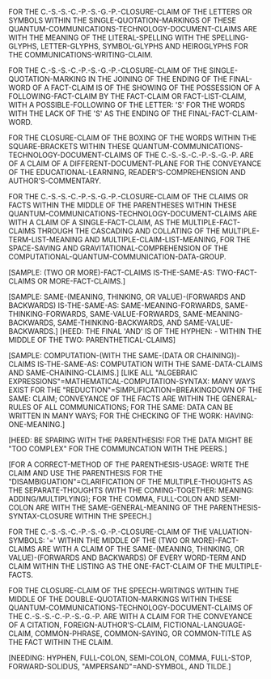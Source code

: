 FOR THE C.-S.-S.-C.-P.-S.-G.-P.-CLOSURE-CLAIM OF THE LETTERS OR SYMBOLS WITHIN THE SINGLE-QUOTATION-MARKINGS OF THESE QUANTUM-COMMUNICATIONS-TECHNOLOGY-DOCUMENT-CLAIMS ARE WITH THE MEANING OF THE LITERAL-SPELLING WITH THE SPELLING-GLYPHS, LETTER-GLYPHS, SYMBOL-GLYPHS AND HEIROGLYPHS FOR THE COMMUNICATIONS-WRITING-CLAIM.

FOR THE C.-S.-S.-C.-P.-S.-G.-P.-CLOSURE-CLAIM OF THE SINGLE-QUOTATION-MARKING IN THE JOINING OF THE ENDING OF THE FINAL-WORD OF A FACT-CLAIM IS OF THE SHOWING OF THE POSSESSION OF A FOLLOWING-FACT-CLAIM BY THE FACT-CLAIM OR FACT-LIST-CLAIM, WITH A POSSIBLE-FOLLOWING OF THE LETTER: 'S' FOR THE WORDS WITH THE LACK OF THE 'S' AS THE ENDING OF THE FINAL-FACT-CLAIM-WORD.

FOR THE CLOSURE-CLAIM OF THE BOXING OF THE WORDS WITHIN THE SQUARE-BRACKETS WITHIN THESE QUANTUM-COMMUNICATIONS-TECHNOLOGY-DOCUMENT-CLAIMS OF THE C.-S.-S.-C.-P.-S.-G.-P. ARE OF A CLAIM OF A DIFFERENT-DOCUMENT-PLANE FOR THE CONVEYANCE OF THE EDUCATIONAL-LEARNING, READER'S-COMPREHENSION AND AUTHOR'S-COMMENTARY.

FOR THE C.-S.-S.-C.-P.-S.-G.-P.-CLOSURE-CLAIM OF THE CLAIMS OR FACTS WITHIN THE MIDDLE OF THE PARENTHESES WITHIN THESE QUANTUM-COMMUNICATIONS-TECHNOLOGY-DOCUMENT-CLAIMS ARE WITH A CLAIM OF A SINGLE-FACT-CLAIM, AS THE MULTIPLE-FACT-CLAIMS THROUGH THE CASCADING AND COLLATING OF THE MULTIPLE-TERM-LIST-MEANING AND MULTIPLE-CLAIM-LIST-MEANING, FOR THE SPACE-SAVING AND GRAVITATIONAL-COMPREHENSION OF THE COMPUTATIONAL-QUANTUM-COMMUNICATION-DATA-GROUP.

[SAMPLE: (TWO OR MORE)-FACT-CLAIMS IS-THE-SAME-AS: TWO-FACT-CLAIMS OR MORE-FACT-CLAIMS.]

[SAMPLE: SAME-(MEANING, THINKING, OR VALUE)-(FORWARDS AND BACKWARDS) IS-THE-SAME-AS: SAME-MEANING-FORWARDS, SAME-THINKING-FORWARDS, SAME-VALUE-FORWARDS, SAME-MEANING-BACKWARDS, SAME-THINKING-BACKWARDS, AND SAME-VALUE-BACKWARDS.] [HEED: THE FINAL 'AND' IS OF THE HYPHEN: - WITHIN THE MIDDLE OF THE TWO: PARENTHETICAL-CLAIMS]

[SAMPLE: COMPUTATION-(WITH THE SAME-(DATA OR CHAINING))-CLAIMS IS-THE-SAME-AS: COMPUTATION WITH THE SAME-DATA-CLAIMS AND SAME-CHAINING-CLAIMS.] [LIKE ALL "ALGEBRAIC EXPRESSIONS"=MATHEMATICAL-COMPUTATION-SYNTAX: MANY WAYS EXIST FOR THE "REDUCTION"=SIMPLIFICATION=BREAKINGDOWN OF THE SAME: CLAIM; CONVEYANCE OF THE FACTS ARE WITHIN THE GENERAL-RULES OF ALL COMMUNICATIONS; FOR THE SAME: DATA CAN BE WRITTEN IN MANY WAYS; FOR THE CHECKING OF THE WORK: HAVING: ONE-MEANING.]

[HEED: BE SPARING WITH THE PARENTHESIS! FOR THE DATA MIGHT BE "TOO COMPLEX" FOR THE COMMUNCATION WITH THE PEERS.]

[FOR A CORRECT-METHOD OF THE PARENTHESIS-USAGE: WRITE THE CLAIM AND USE THE PARENTHESIS FOR THE "DISAMBIGUATION"=CLARIFICATION OF THE MULTIPLE-THOUGHTS AS THE SEPARATE-THOUGHTS (WITH THE COMING-TOGETHER: MEANING: ADDING/MULTIPLYING); FOR THE COMMA, FULL-COLON AND SEMI-COLON ARE WITH THE SAME-GENERAL-MEANING OF THE PARENTHESIS-SYNTAX-CLOSURE WITHIN THE SPEECH.]

FOR THE C.-S.-S.-C.-P.-S.-G.-P.-CLOSURE-CLAIM OF THE VALUATION-SYMBOLS: '=' WITHIN THE MIDDLE OF THE (TWO OR MORE)-FACT-CLAIMS ARE WITH A CLAIM OF THE SAME-(MEANING, THINKING, OR VALUE)-(FORWARDS AND BACKWARDS) OF EVERY WORD-TERM AND CLAIM WITHIN THE LISTING AS THE ONE-FACT-CLAIM OF THE MULTIPLE-FACTS.

FOR THE CLOSURE-CLAIM OF THE SPEECH-WRITINGS WITHIN THE MIDDLE OF THE DOUBLE-QUOTATION-MARKINGS WITHIN THESE QUANTUM-COMMUNICATIONS-TECHNOLOGY-DOCUMENT-CLAIMS OF THE C.-S.-S.-C.-P.-S.-G.-P. ARE WITH A CLAIM FOR THE CONVEYANCE OF A CITATION, FOREIGN-AUTHOR'S-CLAIM, FICTIONAL-LANGUAGE-CLAIM, COMMON-PHRASE, COMMON-SAYING, OR COMMON-TITLE AS THE FACT WITHIN THE CLAIM.

[NEEDING: HYPHEN, FULL-COLON, SEMI-COLON, COMMA, FULL-STOP, FORWARD-SOLIDUS, "AMPERSAND"=AND-SYMBOL, AND TILDE.]
